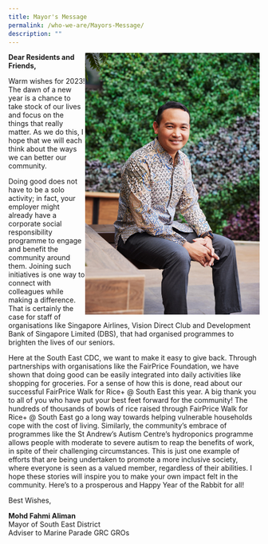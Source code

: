 ```yaml
---
title: Mayor's Message
permalink: /who-we-are/Mayors-Message/
description: ""
---
```

<img src= "/images/Mayor/KEL_0821%20LR.jpg" style="width: 350px;" align = "right">
	
**Dear Residents and Friends,**

Warm wishes for 2023! The dawn of a new year is a chance to take stock of our lives and focus on the things that really matter. As we do this, I hope that we will each think about the ways we can better our community. 

Doing good does not have to be a solo activity; in fact, your employer might already have a corporate social responsibility programme to engage and benefit the community around them. Joining such initiatives is one way to connect with colleagues while making a difference. That is certainly the case for staff of organisations like Singapore Airlines, Vision Direct Club and Development Bank of Singapore Limited (DBS), that had organised programmes to brighten the lives of our seniors.

Here at the South East CDC, we want to make it easy to give back. Through partnerships with organisations like the FairPrice Foundation, we have shown that doing good can be easily integrated into daily activities like shopping for groceries. For a sense of how this is done, read about our successful FairPrice 
Walk for Rice+ @ South East this year. A big thank you to all of you who have put your best feet forward for the community! The hundreds of thousands of bowls of rice raised through FairPrice Walk for Rice+ @ South East go a long way towards helping vulnerable households cope with the cost of living. Similarly, the community’s embrace of programmes like the St Andrew’s Autism Centre’s hydroponics programme allows people with moderate to severe autism to reap the benefits of work, in spite of their challenging circumstances. This is just one example of efforts that are being undertaken to promote a more inclusive society, where everyone is seen as a valued member, regardless of their abilities.
I hope these stories will inspire you to make your own impact felt in the community. 
Here’s to a prosperous and Happy Year of the Rabbit for all! 

 
Best Wishes,

**Mohd Fahmi Aliman**
<br>
Mayor of South East District
<br>
Adviser to Marine Parade GRC GROs 
<br>